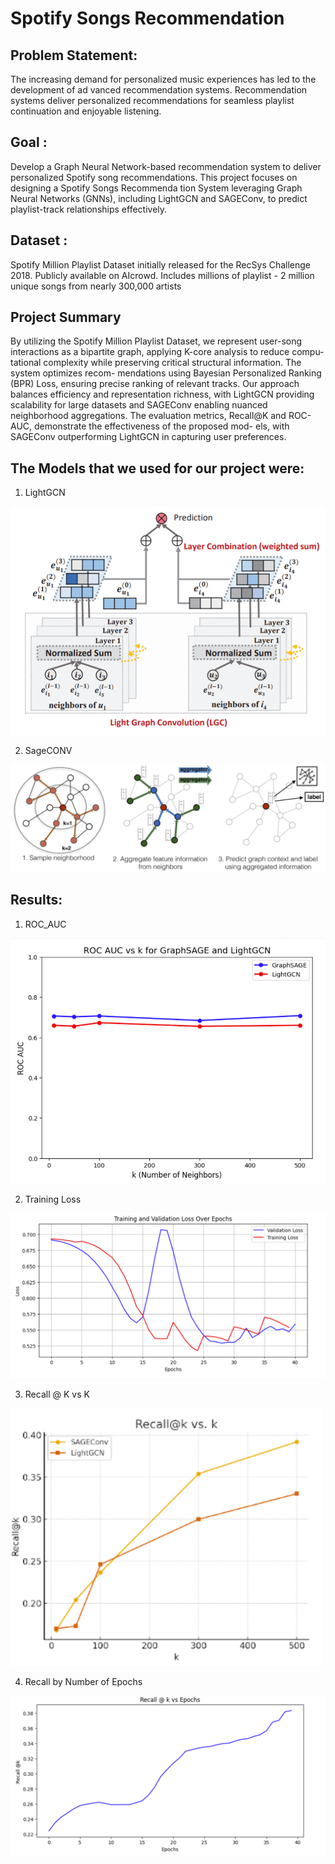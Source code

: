 # Spotify Songs Recommendation

## Problem Statement:
The increasing demand for personalized music experiences has led to the development of ad
vanced recommendation systems. Recommendation systems deliver personalized recommendations for seamless playlist continuation and enjoyable listening.

## Goal : 
Develop a Graph Neural Network-based recommendation system to deliver personalized Spotify song recommendations. This project focuses on designing a Spotify Songs Recommenda
tion System leveraging Graph Neural Networks (GNNs), including LightGCN and SAGEConv, to
predict playlist-track relationships effectively. 

## Dataset :
Spotify Million Playlist Dataset initially released for the RecSys Challenge 2018. Publicly available on AIcrowd.
Includes millions of playlist - 2 million unique songs from nearly 300,000 artists

## Project Summary 
By utilizing the Spotify Million Playlist Dataset, we represent user-song interactions as a bipartite graph, applying K-core analysis to reduce compu-
tational complexity while preserving critical structural information. The system optimizes recom-
mendations using Bayesian Personalized Ranking (BPR) Loss, ensuring precise ranking of relevant
tracks. Our approach balances efficiency and representation richness, with LightGCN providing
scalability for large datasets and SAGEConv enabling nuanced neighborhood aggregations. The
evaluation metrics, Recall@K and ROC-AUC, demonstrate the effectiveness of the proposed mod-
els, with SAGEConv outperforming LightGCN in capturing user preferences.

## The Models that we used for our project were: 
1. LightGCN

![Diagram of the project](lightgcn.png "Project Diagram")

2. SageCONV

![Diagram of the project](sageConv.PNG "Project Diagram")



## Results: 
1. ROC_AUC
   
![Diagram of the project](ROC_AUC.png "Project Diagram")

2. Training Loss
 
![Diagram of the project](Training_loss.png "Project Diagram")

3. Recall @ K vs K

![Diagram of the project](Recall@k_vs_k.png "Project Diagram")

4. Recall by Number of Epochs
   
![Diagram of the project](Recall@Kforepochs.png "Project Diagram")
